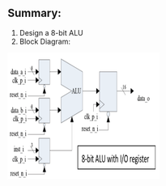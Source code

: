 ## Summary:
1. Design a 8-bit ALU  
2. Block Diagram:
<img src=https://github.com/02stevenyang850527/CVSD/blob/master/pics/hw1.png alt="sigmoid" width=300 height=250>

